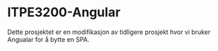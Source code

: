 # ITPE3200-Angular

Dette prosjektet er en modifikasjon av tidligere prosjekt hvor vi bruker Angualar for å bytte en SPA.
